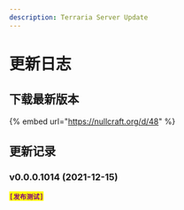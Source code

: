 ```yaml
---
description: Terraria Server Update
---
```


# 更新日志

## 下载最新版本

{% embed url="https://nullcraft.org/d/48" %}

## 更新记录

### **v0.0.0.1014 (2021-12-15)**

<mark style="color:purple;">**`[发布测试]`**</mark>

